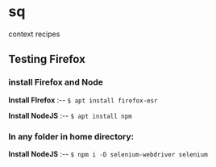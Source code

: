# sq
context recipes

## Testing Firefox

### install Firefox and Node

**Install FIrefox** 
:-- 
`$ apt install firefox-esr`

**Install NodeJS** 
:-- 
`$ apt install npm`

### In any folder in home directory:

**Install NodeJS** 
:-- 
`$ npm i -D selenium-webdriver selenium`



